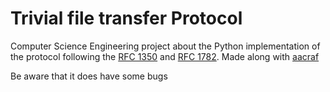 # Trivial file transfer Protocol

Computer Science Engineering project about the Python implementation of the protocol following the [RFC 1350](https://tools.ietf.org/html/rfc1350) and [RFC 1782](https://tools.ietf.org/html/rfc1782). Made along with [aacraf](https://github.com/aacraf)

Be aware that it does have some bugs
